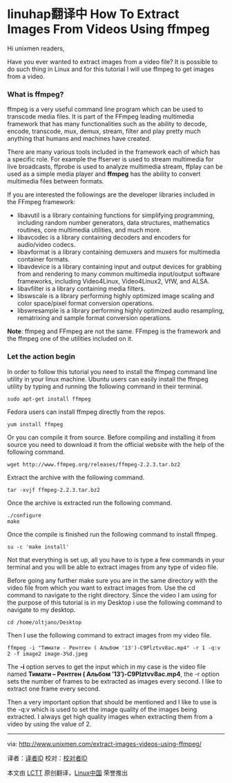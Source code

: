 linuhap翻译中
How To Extract Images From Videos Using ffmpeg
================================================================================
Hi unixmen readers,

Have you ever wanted to extract images from a video file? It is possible to do such thing in Linux and for this tutorial I will use ffmpeg to get images from a video.

### What is ffmpeg? ###

ffmpeg is a very useful command line program which can be used to transcode media files. It is part of the FFmpeg leading multimedia framework that has many functionalities such as the ability to  decode, encode, transcode, mux, demux, stream, filter and play pretty much anything that humans and machines have created.

There are many various tools included in the framework each of which has a specific role. For example the ffserver is used to stream multimedia for live broadcasts, ffprobe is used to analyze multimedia stream, ffplay can be used as a simple media player and **ffmpeg** has the ability to convert multimedia files between formats.

If you are interested the followings are the developer libraries included in the FFmpeg framework:

- libavutil is a library containing functions for simplifying programming, including random number generators, data structures, mathematics routines, core multimedia utilities, and much more.
- libavcodec is a library containing decoders and encoders for audio/video codecs.
- libavformat is a library containing demuxers and muxers for multimedia container formats.
- libavdevice is a library containing input and output devices for grabbing from and rendering to many common multimedia input/output software frameworks, including Video4Linux, Video4Linux2, VfW, and ALSA.
- libavfilter is a library containing media filters.
- libswscale is a library performing highly optimized image scaling and color space/pixel format conversion operations.
- libswresample is a library performing highly optimized audio resampling, rematrixing and sample format conversion operations.

**Note**: ffmpeg and FFmpeg are not the same. FFmpeg is the framework and the ffmpeg one of the utilities included on it.

### Let the action begin ###

In order to follow this tutorial you need to install the ffmpeg command line utility in your linux machine. Ubuntu users can easily install the ffmpeg utility by typing and running the following command in their terminal.

    sudo apt-get install ffmpeg

Fedora users can install ffmpeg directly from the repos.

    yum install ffmpeg

Or you can compile it from source. Before compiling and installing it from source you need to download it from the official website with the help of the following command.

    wget http://www.ffmpeg.org/releases/ffmpeg-2.2.3.tar.bz2

Extract the archive with the following command.

    tar -xvjf ffmpeg-2.2.3.tar.bz2

Once the archive is extracted run the following command.

    ./configure
    make

Once the compile is finished run the following command to install ffmpeg.

    su -c 'make install'

Not that everything is set up, all you have to is type a few commands in your terminal and you will be able to extract images from any type of video file.

Before going any further make sure you are in the same directory with the video file from which you want to extract images from. Use the cd command to navigate to the right directory. Since the video I am using for the purpose of this tutorial is in my Desktop i use the following command to navigate to my desktop.

    cd /home/oltjano/Desktop

Then I use the following command to extract images from my video file.

    ffmpeg -i "Тимати - Рентген ( Альбом '13')-C9Plztvv8ac.mp4" -r 1 -q:v 2 -f image2 image-3%d.jpeg

The **-i** option serves to get the input which in my case is the video file named **Тимати – Рентген ( Альбом ’13′)-C9Plztvv8ac.mp4**, the -r option sets the number of frames to be extracted as images every second. I like to extract one frame every second.

Then a very important option that should be mentioned and I like to use is the -q:v which is used to set the image quality of the images being extracted. I always get high quality images when extracting them from a video by using the value of 2.

--------------------------------------------------------------------------------

via: http://www.unixmen.com/extract-images-videos-using-ffmpeg/

译者：[译者ID](https://github.com/译者ID) 校对：[校对者ID](https://github.com/校对者ID)

本文由 [LCTT](https://github.com/LCTT/TranslateProject) 原创翻译，[Linux中国](http://linux.cn/) 荣誉推出
